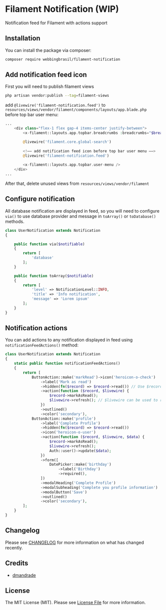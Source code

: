 # Filament Notification (WIP)

Notification feed for Filament with actions support

## Installation

You can install the package via composer:

```bash
composer require webbingbrasil/filament-notification
```

## Add notification feed icon

First you will need to publish filament views 

```bash
php artisan vendor:publish --tag=filament-views
```

add `@livewire('filament-notification.feed')` to `resources/views/vendor/filament/components/layouts/app.blade.php` before top bar user menu:

```php
...
    <div class="flex-1 flex gap-4 items-center justify-between">
        <x-filament::layouts.app.topbar.breadcrumbs :breadcrumbs="$breadcrumbs" />

        @livewire('filament.core.global-search')
        
        <!–– add notification feed icon before top bar user menu ––>
        @livewire('filament-notification.feed') 
        
        <x-filament::layouts.app.topbar.user-menu />
    </div>
...
```

After that, delete unused views from `resources/views/vendor/filament`

## Configure notification

All database notification are displayed in feed, so you will need to configure `via()` to use database provider and message in `toArray()` or `toDatabase()` methods.

```php
class UserNotification extends Notification
{

    public function via($notifiable)
    {
        return [
            'database'
        ];
    }

    public function toArray($notifiable)
    {
        return [
            'level' => NotificationLevel::INFO, 
            'title' => 'Info notification', 
            'message' => 'Lorem ipsum'
        ];
    }
}
```

## Notification actions

You can add actions to any notification displayed in feed using `notificationFeedActions()` method:

```php
class UserNotification extends Notification
{
    static public function notificationFeedActions()
    {
        return [
            ButtonAction::make('markRead')->icon('heroicon-o-check')
                ->label('Mark as read')
                ->hidden(fn($record) => $record->read()) // Use $record to access/update notification, this is DatabaseNotification model
                ->action(function ($record, $livewire) {
                    $record->markAsRead();
                    $livewire->refresh(); // $livewire can be used to refresh ou reset notification feed
                })
                ->outlined()
                ->color('secondary'),
            ButtonAction::make('profile')
                ->label('Complete Profile')
                ->hidden(fn($record) => $record->read())
                ->icon('heroicon-o-user')
                ->action(function ($record, $livewire, $data) {
                    $record->markAsRead();
                    $livewire->refresh();
                    Auth::user()->update($data);
                })
                ->form([
                    DatePicker::make('birthday')
                        ->label('Birthday')
                        ->required(),
                ])
                ->modalHeading('Complete Profile')
                ->modalSubheading('Complete you profile information')
                ->modalButton('Save')
                ->outlined()
                ->color('secondary'),
        ];
    }
}
```

## Changelog

Please see [CHANGELOG](CHANGELOG.md) for more information on what has changed recently.

## Credits

- [dmandrade](https://github.com/dmandrade)

## License

The MIT License (MIT). Please see [License File](LICENSE.md) for more information.
